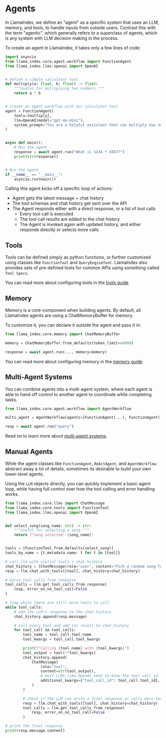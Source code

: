 # Agents

In LlamaIndex, we define an "agent" as a specific system that uses an LLM, memory, and tools, to handle inputs from outside users. Contrast this with the term "agentic", which generally refers to a superclass of agents, which is any system with LLM decision making in the process.

To create an agent in LlamaIndex, it takes only a few lines of code:

```python
import asyncio
from llama_index.core.agent.workflow import FunctionAgent
from llama_index.llms.openai import OpenAI


# Define a simple calculator tool
def multiply(a: float, b: float) -> float:
    """Useful for multiplying two numbers."""
    return a * b


# Create an agent workflow with our calculator tool
agent = FunctionAgent(
    tools=[multiply],
    llm=OpenAI(model="gpt-4o-mini"),
    system_prompt="You are a helpful assistant that can multiply two numbers.",
)


async def main():
    # Run the agent
    response = await agent.run("What is 1234 * 4567?")
    print(str(response))


# Run the agent
if __name__ == "__main__":
    asyncio.run(main())
```

Calling this agent kicks off a specific loop of actions:

- Agent gets the latest message + chat history
- The tool schemas and chat history get sent over the API
- The Agent responds either with a direct response, or a list of tool calls
    - Every tool call is executed
    - The tool call results are added to the chat history
    - The Agent is invoked again with updated history, and either responds directly or selects more calls

## Tools

Tools can be defined simply as python functions, or further customized using classes like `FunctionTool` and `QueryEngineTool`. LlamaIndex also provides sets of pre-defined tools for common APIs using something called `Tool Specs`.

You can read more about configuring tools in the [tools guide](./tools.md)

## Memory

Memory is a core-component when building agents. By default, all LlamaIndex agents are using a ChatMemoryBuffer for memory.

To customize it, you can declare it outside the agent and pass it in:

```python
from llama_index.core.memory import ChatMemoryBuffer

memory = ChatMemoryBuffer.from_defaults(token_limit=40000)

response = await agent.run(..., memory=memory)
```

You can read more about configuring memory in the [memory guide](./memory.md)

## Multi-Agent Systems

You can combine agents into a multi-agent system, where each agent is able to hand off control to another agent to coordinate while completing tasks.

```python
from llama_index.core.agent.workflow import AgentWorkflow

multi_agent = AgentWorkflow(agents=[FunctionAgent(...), FunctionAgent(...)])

resp = await agent.run("query")
```

Read on to learn more about [multi-agent systems](../../../understanding/agent/multi_agent.md).

## Manual Agents

While the agent classes like `FunctionAgent`, `ReActAgent`, and `AgentWorkflow` abstract away a lot of details, sometimes its desirable to build your own lower-level agents.

Using the `LLM` objects directly, you can quickly implement a basic agent loop, while having full control over how the tool calling and error handling works.

```python
from llama_index.core.llms import ChatMessage
from llama_index.core.tools import FunctionTool
from llama_index.llms.openai import OpenAI


def select_song(song_name: str) -> str:
    """Useful for selecting a song."""
    return f"Song selected: {song_name}"


tools = [FunctionTool.from_defaults(select_song)]
tools_by_name = {t.metadata.name: t for t in [tool]}

# call llm with initial tools + chat history
chat_history = [ChatMessage(role="user", content="Pick a random song for me")]
resp = llm.chat_with_tools([tool], chat_history=chat_history)

# parse tool calls from response
tool_calls = llm.get_tool_calls_from_response(
    resp, error_on_no_tool_call=False
)

# loop while there are still more tools to call
while tool_calls:
    # add the LLM's response to the chat history
    chat_history.append(resp.message)

    # call every tool and add its result to chat_history
    for tool_call in tool_calls:
        tool_name = tool_call.tool_name
        tool_kwargs = tool_call.tool_kwargs

        print(f"Calling {tool_name} with {tool_kwargs}")
        tool_output = tool(**tool_kwargs)
        chat_history.append(
            ChatMessage(
                role="tool",
                content=str(tool_output),
                # most LLMs like OpenAI need to know the tool call id
                additional_kwargs={"tool_call_id": tool_call.tool_id},
            )
        )

        # check if the LLM can write a final response or calls more tools
        resp = llm.chat_with_tools([tool], chat_history=chat_history)
        tool_calls = llm.get_tool_calls_from_response(
            resp, error_on_no_tool_call=False
        )

# print the final response
print(resp.message.content)
```
